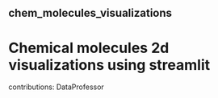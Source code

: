 ## chem_molecules_visualizations
# Chemical molecules 2d visualizations using streamlit
contributions: DataProfessor
